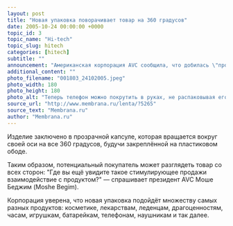 ```yaml
---
layout: post
title: "Новая упаковка поворачивает товар на 360 градусов"
date: 2005-10-24 00:00:00 +0000
topic_id: 3
topic_name: "Hi-tech"
topic_slug: hitech
categories: [hitech]
subtitle: ""
announcement: "Американская корпорация AVC сообщила, что добилась \"прорыва в презентации продуктов\" — она изобрела и запатентовала \"Вращающуюся интерактивную упаковку\" (Rotating Interactive Packaging)."
additional_content: ""
photo_filename: "001803_24102005.jpeg"
photo_width: 180
photo_height: 180
photo_alt: "Теперь телефон можно покрутить в руках, не распаковывая его"
source_url: "http://www.membrana.ru/lenta/?5265"
source_text: "Membrana.ru"
author: "Membrana.ru"
---
```

Изделие заключено в прозрачной капсуле, которая вращается вокруг своей оси на все 360 градусов, будучи закреплённой на пластиковом ободе.

Таким образом, потенциальный покупатель может разглядеть товар со всех сторон: "Где вы ещё увидите такое стимулирующее продажи взаимодействие с продуктом?" — спрашивает президент AVC Моше Беджим (Moshe Begim).

Корпорация уверена, что новая упаковка подойдёт множеству самых разных продуктов: косметике, лекарствам, леденцам, драгоценностям, часам, игрушкам, батарейкам, телефонам, наушникам и так далее.
